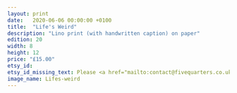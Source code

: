 ```yaml
---
layout: print
date:   2020-06-06 00:00:00 +0100
title:  "Life's Weird"
description: "Lino print (with handwritten caption) on paper"
edition: 20
width: 8
height: 12
price: "£15.00"
etsy_id:
etsy_id_missing_text: Please <a href="mailto:contact@fivequarters.co.uk">contact me</a> if you're interested in buying this print.
image_name: Lifes-weird
---
```

